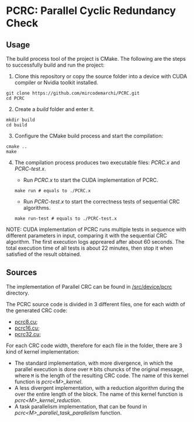 # PCRC: Parallel Cyclic Redundancy Check

## Usage

The build process tool of the project is CMake. The following are the steps to successfully build and run the project:

1. Clone this repository or copy the source folder into a device with CUDA compiler or Nvidia toolkit installed.

```
git clone https://github.com/mircodemarchi/PCRC.git
cd PCRC
```

2. Create a *build* folder and enter it.

```
mkdir build
cd build
```

3. Configure the CMake build process and start the compilation:

```
cmake ..
make
```

4. The compilation process produces two executable files: *PCRC.x* and *PCRC-test.x*. 
    - Run *PCRC.x* to start the CUDA implementation of PCRC.

    ```
    make run # equals to ./PCRC.x
    ```

    - Run *PCRC-test.x* to start the correctness tests of sequential CRC algorithms.
    ```
    make run-test # equals to ./PCRC-test.x
    ```

NOTE: CUDA implementation of PCRC runs multiple tests in sequence with different parameters in input, comparing it with the sequential CRC algorithm. The first execution logs appreared after about 60 seconds. The total execution time of all tests is about 22 minutes, then stop it when satisfied of the result obtained.

## Sources

The implementation of Parallel CRC can be found in [/src/device/pcrc](./src/device/pcrc) directory. 

The PCRC source code is divided in 3 different files, one for each width of the generated CRC code:
- [pcrc8.cu](./src/device/pcrc/pcrc8.cu);
- [pcrc16.cu](./src/device/pcrc/pcrc16.cu);
- [pcrc32.cu](./src/device/pcrc/pcrc32.cu);

For each CRC code width, therefore for each file in the folder, there are 3 kind of kernel implementation:
- The standard implementation, with more divergence, in which the parallel execution is done over `M` bits chuncks of the original message, where `M` is the length of the resulting CRC code. The name of this kernel function is *pcrc\<M\>_kernel*.
- A less divergent implementation, with a reduction algorithm during the over the entire length of the block. The name of this kernel function is *pcrc\<M\>_kernel_reduction*.
- A task parallelism implementation, that can be found in *pcrc\<M\>_parallel_task_parallelism* function.